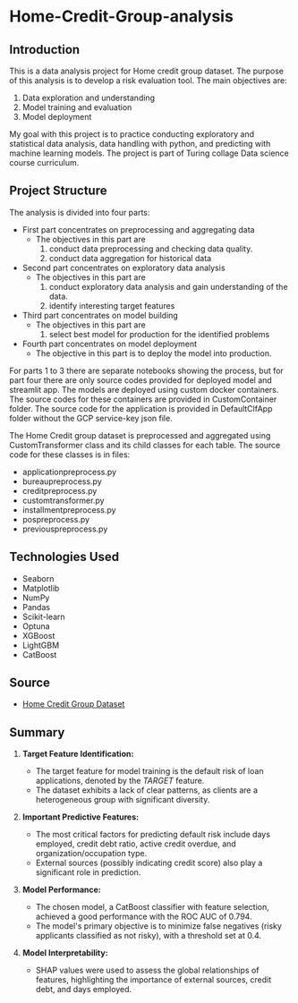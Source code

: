 # Home-Credit-Group-analysis

## Introduction
This is a data analysis project for Home credit group dataset. The purpose of this analysis is to develop a risk evaluation tool. The main objectives are:

1. Data exploration and understanding
2. Model training and evaluation
3. Model deployment

My goal with this project is to practice conducting exploratory and statistical data analysis, data handling with python, and predicting with machine learning models. The project is part of Turing collage Data science course curriculum. 

## Project Structure
The analysis is divided into four parts:
- First part concentrates on preprocessing and aggregating data
	- The objectives in this part are 
        1. conduct data preprocessing and checking data quality. 
        2. conduct data aggregation for historical data
- Second part concentrates on exploratory data analysis
    - The objectives in this part are 
        1. conduct exploratory data analysis and gain understanding of the data. 
        2. identify interesting target features
- Third part concentrates on model building
    - The objectives in this part are 
        1. select best model for production for the identified problems
- Fourth part concentrates on model deployment
    - The objective in this part is to deploy the model into production. 
	
For parts 1 to 3 there are separate notebooks showing the process, but for part four there are only source codes provided for deployed model and streamlit app. The models are deployed using custom docker containers. The source codes for these containers are provided in CustomContainer folder. The source code for the application is provided in DefaultClfApp folder without the GCP service-key json file.


The Home Credit group dataset is preprocessed and aggregated using CustomTransformer class and its child classes for each table. The source code for these classes is in files:
- applicationpreprocess.py
- bureaupreprocess.py
- creditpreprocess.py
- customtransformer.py
- installmentpreprocess.py
- pospreprocess.py
- previouspreprocess.py

## Technologies Used
- Seaborn
- Matplotlib
- NumPy
- Pandas
- Scikit-learn
- Optuna
- XGBoost
- LightGBM
- CatBoost

## Source
- [Home Credit Group Dataset](https://www.kaggle.com/c/home-credit-default-risk)

## Summary

1. **Target Feature Identification:**
   - The target feature for model training is the default risk of loan applications, denoted by the *TARGET* feature.
   - The dataset exhibits a lack of clear patterns, as clients are a heterogeneous group with significant diversity.

2. **Important Predictive Features:**
   - The most critical factors for predicting default risk include days employed, credit debt ratio, active credit overdue, and organization/occupation type.
   - External sources (possibly indicating credit score) also play a significant role in prediction.

3. **Model Performance:**
   - The chosen model, a CatBoost classifier with feature selection, achieved a good performance with the ROC AUC of 0.794.
   - The model's primary objective is to minimize false negatives (risky applicants classified as not risky), with a threshold set at 0.4.

4. **Model Interpretability:**
   - SHAP values were used to assess the global relationships of features, highlighting the importance of external sources, credit debt, and days employed.

